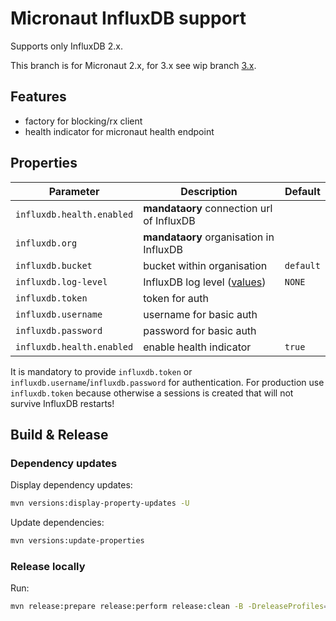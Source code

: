 # Micronaut InfluxDB support

Supports only InfluxDB 2.x.

This branch is for Micronaut 2.x, for 3.x see wip branch [3.x](../../tree/3.x).

## Features

* factory for blocking/rx client
* health indicator for micronaut health endpoint

## Properties

| Parameter | Description | Default |
|---|---|---|
| `influxdb.health.enabled` | **mandataory** connection url of InfluxDB | |
| `influxdb.org` | **mandataory** organisation in InfluxDB | |
| `influxdb.bucket` | bucket within organisation | `default` |
| `influxdb.log-level` | InfluxDB log level ([values](https://github.com/influxdata/influxdb-client-java/blob/master/client-core/src/main/java/com/influxdb/LogLevel.java#L27)) | `NONE` |
| `influxdb.token` | token for auth| |
| `influxdb.username` | username for basic auth| |
| `influxdb.password` | password for basic auth | |
| `influxdb.health.enabled` | enable health indicator | `true` |

It is mandatory to provide `influxdb.token` or  `influxdb.username`/`influxdb.password` for authentication. For production use `influxdb.token` because otherwise a sessions is created that will not survive InfluxDB restarts!

## Build & Release

### Dependency updates

Display dependency updates:

```sh
mvn versions:display-property-updates -U
```

Update dependencies:

```sh
mvn versions:update-properties
```

### Release locally

Run:

```sh
mvn release:prepare release:perform release:clean -B -DreleaseProfiles=oss-release
```
